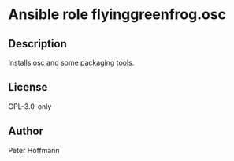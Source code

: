 # Ansible role flyinggreenfrog.osc

## Description

Installs osc and some packaging tools.

## License

GPL-3.0-only

## Author

Peter Hoffmann
